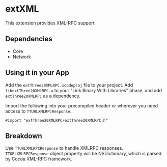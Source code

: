 
extXML
======

This extension provides XML-RPC support.

Dependencies
------------

* Core
* Network

Using it in your App
--------------------

Add the `extThree20XMLRPC.xcodeproj` file to your project. Add `libextThree20XMLRPC.a` to your
"Link Binary With Libraries" phase, and add `extThree20XMLRPC` as a dependency.

Import the following into your precompiled header or wherever you need access to
`TTURLXMLRPCResponse`.

    #import "extThree20XMLRPC/extThree20XMLRPC.h"

Breakdown
---------

Use `TTURLXMLRPCResponse` to handle XMLRPC responses.
`TTURLXMLRPCResponse` object property will be NSDictionary, which is parsed by Cocoa XML-RPC framework.